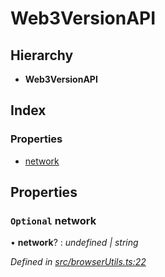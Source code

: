 # Web3VersionAPI

## Hierarchy

* **Web3VersionAPI**

## Index

### Properties

* [network](_browserutils_.web3versionapi.md#optional-network)

## Properties

### `Optional` network

• **network**? : _undefined \| string_

_Defined in_ [_src/browserUtils.ts:22_](https://github.com/PolymathNetwork/polymath-sdk/blob/e8bbc1e/src/browserUtils.ts#L22)

